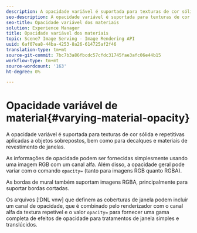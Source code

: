```yaml
---
description: A opacidade variável é suportada para texturas de cor sólida e repetitivas aplicadas a objetos sobrepostos, bem como para decalques e materiais de revestimento de janelas.
seo-description: A opacidade variável é suportada para texturas de cor sólida e repetitivas aplicadas a objetos sobrepostos, bem como para decalques e materiais de revestimento de janelas.
seo-title: Opacidade variável dos materiais
solution: Experience Manager
title: Opacidade variável dos materiais
topic: Scene7 Image Serving - Image Rendering API
uuid: 6af07ea8-44ba-4253-8a26-614725af2f46
translation-type: tm+mt
source-git-commit: 7bc7b3a86fbcdc57cfdc31745fae3afc06e44b15
workflow-type: tm+mt
source-wordcount: '163'
ht-degree: 0%

---
```



# Opacidade variável de material{#varying-material-opacity}

A opacidade variável é suportada para texturas de cor sólida e repetitivas aplicadas a objetos sobrepostos, bem como para decalques e materiais de revestimento de janelas.

As informações de opacidade podem ser fornecidas simplesmente usando uma imagem RGB com um canal alfa. Além disso, a opacidade geral pode variar com o comando `opacity=` (tanto para imagens RGB quanto RGBA).

As bordas de mural também suportam imagens RGBA, principalmente para suportar bordas cortadas.

Os arquivos [!DNL vnw] que definem as coberturas de janela podem incluir um canal de opacidade, que é combinado pelo renderizador com o canal alfa da textura repetível e o valor `opacity=` para fornecer uma gama completa de efeitos de opacidade para tratamentos de janela simples e translúcidos.
